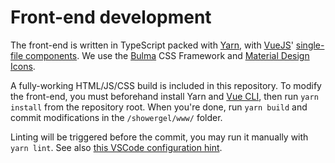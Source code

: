 # Front-end development

The front-end is written in TypeScript packed with [Yarn](https://yarnpkg.com/),
with [VueJS](https://vuejs.org/)' [single-file components](https://v3.vuejs.org/guide/single-file-component.html).
We use the [Bulma](https://bulma.io/) CSS Framework and
[Material Design Icons](https://materialdesignicons.com/).

A fully-working HTML/JS/CSS build is included in this repository.
To modify the front-end, you must beforehand install Yarn and [Vue CLI](https://cli.vuejs.org/),
then run `yarn install` from the repository root.
When you're done, run `yarn build` and commit modifications in the `/showergel/www/` folder.

Linting will be triggered before the commit,
you may run it manually with `yarn lint`.
See also [this VSCode configuration hint](https://code.visualstudio.com/docs/setup/linux#_visual-studio-code-is-unable-to-watch-for-file-changes-in-this-large-workspace-error-enospc).
